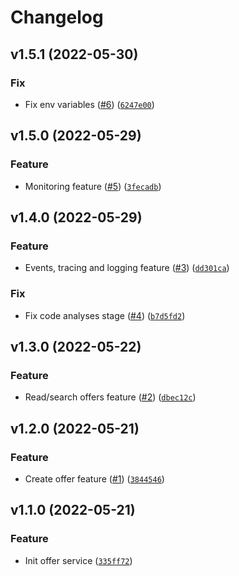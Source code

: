 # Changelog

<!--next-version-placeholder-->

## v1.5.1 (2022-05-30)
### Fix
* Fix env variables ([#6](https://github.com/draganagrbic998/devops_offer_service/issues/6)) ([`6247e00`](https://github.com/draganagrbic998/devops_offer_service/commit/6247e00af0dc7852834404150beea469c5f60930))

## v1.5.0 (2022-05-29)
### Feature
* Monitoring feature ([#5](https://github.com/draganagrbic998/devops_offer_service/issues/5)) ([`3fecadb`](https://github.com/draganagrbic998/devops_offer_service/commit/3fecadbbbaffe84b29d4904b60af8df514de5145))

## v1.4.0 (2022-05-29)
### Feature
* Events, tracing and logging feature ([#3](https://github.com/draganagrbic998/devops_offer_service/issues/3)) ([`dd301ca`](https://github.com/draganagrbic998/devops_offer_service/commit/dd301ca16aae87dbd311dcc8b78c33213962427d))

### Fix
* Fix code analyses stage ([#4](https://github.com/draganagrbic998/devops_offer_service/issues/4)) ([`b7d5fd2`](https://github.com/draganagrbic998/devops_offer_service/commit/b7d5fd2c667acce6d425c83089d9330fe18c28af))

## v1.3.0 (2022-05-22)
### Feature
* Read/search offers feature ([#2](https://github.com/draganagrbic998/devops_offer_service/issues/2)) ([`dbec12c`](https://github.com/draganagrbic998/devops_offer_service/commit/dbec12cb423e3c1f1d86e4c0fb6d49a504f57433))

## v1.2.0 (2022-05-21)
### Feature
* Create offer feature ([#1](https://github.com/draganagrbic998/devops_offer_service/issues/1)) ([`3844546`](https://github.com/draganagrbic998/devops_offer_service/commit/3844546d6866e59b1592bb6ad90f00e77cd8ec9e))

## v1.1.0 (2022-05-21)
### Feature
* Init offer service ([`335ff72`](https://github.com/draganagrbic998/devops_offer_service/commit/335ff72ff54343dad2f3ee3e11a7aaaf2a45e7ce))
